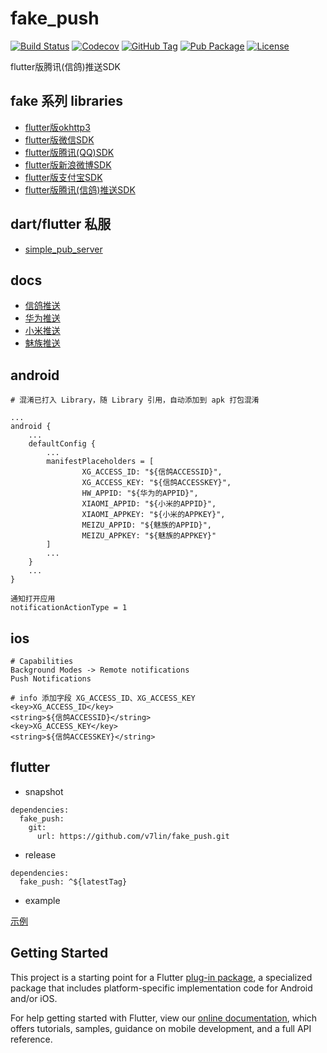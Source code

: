 # fake_push

[![Build Status](https://cloud.drone.io/api/badges/v7lin/fake_push/status.svg)](https://cloud.drone.io/v7lin/fake_push)
[![Codecov](https://codecov.io/gh/v7lin/fake_push/branch/master/graph/badge.svg)](https://codecov.io/gh/v7lin/fake_push)
[![GitHub Tag](https://img.shields.io/github/tag/v7lin/fake_push.svg)](https://github.com/v7lin/fake_push/releases)
[![Pub Package](https://img.shields.io/pub/v/fake_push.svg)](https://pub.dartlang.org/packages/fake_push)
[![License](https://img.shields.io/badge/License-Apache%202.0-blue.svg)](https://github.com/v7lin/fake_push/blob/master/LICENSE)

flutter版腾讯(信鸽)推送SDK

## fake 系列 libraries

* [flutter版okhttp3](https://github.com/v7lin/fake_http)
* [flutter版微信SDK](https://github.com/v7lin/fake_wechat)
* [flutter版腾讯(QQ)SDK](https://github.com/v7lin/fake_tencent)
* [flutter版新浪微博SDK](https://github.com/v7lin/fake_weibo)
* [flutter版支付宝SDK](https://github.com/v7lin/fake_alipay)
* [flutter版腾讯(信鸽)推送SDK](https://github.com/v7lin/fake_push)

## dart/flutter 私服

* [simple_pub_server](https://github.com/v7lin/simple_pub_server)

## docs

* [信鸽推送](https://xg.qq.com/)
* [华为推送](https://developer.huawei.com/consumer/cn/console#/openCard/AppService/6)
* [小米推送](https://dev.mi.com/console/appservice/push.html)
* [魅族推送](https://open.flyme.cn/open-web/views/push.html)

## android

````
# 混淆已打入 Library，随 Library 引用，自动添加到 apk 打包混淆
````

````
...
android {
    ...
    defaultConfig {
        ...
        manifestPlaceholders = [
                XG_ACCESS_ID: "${信鸽ACCESSID}",
                XG_ACCESS_KEY: "${信鸽ACCESSKEY}",
                HW_APPID: "${华为的APPID}",
                XIAOMI_APPID: "${小米的APPID}",
                XIAOMI_APPKEY: "${小米的APPKEY}",
                MEIZU_APPID: "${魅族的APPID}",
                MEIZU_APPKEY: "${魅族的APPKEY}"
        ]
        ...
    }
    ...
}
````

````
通知打开应用
notificationActionType = 1
````

## ios

````
# Capabilities
Background Modes -> Remote notifications
Push Notifications
````

````
# info 添加字段 XG_ACCESS_ID、XG_ACCESS_KEY
<key>XG_ACCESS_ID</key>
<string>${信鸽ACCESSID}</string>
<key>XG_ACCESS_KEY</key>
<string>${信鸽ACCESSKEY}</string>
````

## flutter

* snapshot

````
dependencies:
  fake_push:
    git:
      url: https://github.com/v7lin/fake_push.git
````

* release

````
dependencies:
  fake_push: ^${latestTag}
````

* example

[示例](./example/lib/main.dart)

## Getting Started

This project is a starting point for a Flutter
[plug-in package](https://flutter.io/developing-packages/),
a specialized package that includes platform-specific implementation code for
Android and/or iOS.

For help getting started with Flutter, view our 
[online documentation](https://flutter.io/docs), which offers tutorials, 
samples, guidance on mobile development, and a full API reference.

